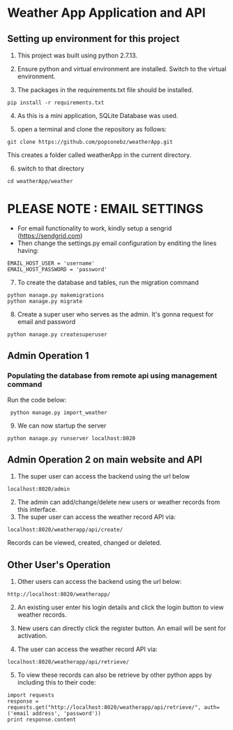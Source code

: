 # Weather App Application and API
## Setting up environment for this project
1. This project was built using python 2.7.13.

2. Ensure python and virtual environment are installed. Switch to the virtual environment.

3. The packages in the requirements.txt file should be installed.
```
pip install -r requirements.txt
```
4. As this is a mini application, SQLite Database was used.

5. open a terminal and clone the repository as follows:
```
git clone https://github.com/popsonebz/weatherApp.git
```
This creates a folder called weatherApp in the current directory.

6. switch to that directory

```
cd weatherApp/weather
```
# PLEASE NOTE : EMAIL SETTINGS
- For email functionality to work, kindly setup a sengrid (https://sendgrid.com)
- Then change the settings.py email configuration by enditing the lines having:
```
EMAIL_HOST_USER = 'username'
EMAIL_HOST_PASSWORD = 'password'
``` 
7. To create the database and tables, run the migration command
```
python manage.py makemigrations
python manage.py migrate
```

8. Create a super user who serves as the admin. It's gonna request for email and password
```
python manage.py createsuperuser
``` 
## Admin Operation 1
### Populating the database from remote api using management command
Run the code below:
```
 python manage.py import_weather
```
9. We can now startup the server
```
python manage.py runserver localhost:8020
```
## Admin Operation 2 on main website and API
1. The super user can access the backend using the url below
```
localhost:8020/admin
```
2. The admin can add/change/delete new users or weather records from this interface.
3. The super user can access the weather record API via:
```
localhost:8020/weatherapp/api/create/
```
Records can be viewed, created, changed or deleted.

## Other User's Operation
1. Other users can access the backend using the url below:
```
http://localhost:8020/weatherapp/
```
2. An existing user enter his login details and click the login button to view weather records.

3. New users can directly click the register button. An email will be sent for activation.

4. The user can access the weather record API via:
```
localhost:8020/weatherapp/api/retrieve/
```
5. To view these records can also be retrieve by other python apps by including this to their code:
```
import requests
response = requests.get("http://localhost:8020/weatherapp/api/retrieve/", auth=('email address', 'password'))
print response.content
```
